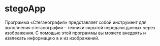 # stegoApp
Программа «Стеганография» представляет собой инструмент для выполнения стеганографии – техники скрытой передачи данных через изображения. С помощью этой программы вы можете внедрять и извлекать информацию в и из изображений.
